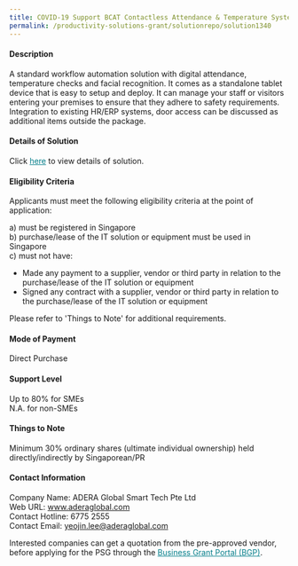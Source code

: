 ```yaml
---
title: COVID-19 Support BCAT Contactless Attendance & Temperature System Version 1.0 Package D (BCAT200/801 - 1 unit each)
permalink: /productivity-solutions-grant/solutionrepo/solution1340
---
```


#### Description

A standard workflow automation solution with digital attendance, temperature checks and facial recognition.  It comes as a standalone  tablet device that is easy to setup and deploy.  It can manage your staff or visitors entering your premises to ensure that they adhere to safety requirements. Integration to existing HR/ERP systems, door access can be discussed as additional items outside the package. 

#### Details of Solution

Click <a href='https://govassist.gobusiness.gov.sg/images/psg/Desensitised_ADERA_GLOBAL_SMART_TECH_Annex_3_Part_4.pdf' style='color:#037e8a'>here</a> to view details of solution.

#### Eligibility Criteria

Applicants must meet the following eligibility criteria at the point of application:

a) must be registered in Singapore <br>
b) purchase/lease of the IT solution or equipment must be used in Singapore <br>
c) must not have:
- Made any payment to a supplier, vendor or third party in relation to the purchase/lease of the IT solution or equipment
- Signed any contract with a supplier, vendor or third party in relation to the purchase/lease of the IT solution or equipment

Please refer to 'Things to Note' for additional requirements.

#### Mode of Payment
Direct Purchase

#### Support Level
Up to 80% for SMEs <br>
N.A. for non-SMEs

#### Things to Note
Minimum 30% ordinary shares (ultimate individual ownership) held directly/indirectly by Singaporean/PR

#### Contact Information
Company Name: ADERA Global Smart Tech Pte Ltd<br>Web URL: www.aderaglobal.com<br>Contact Hotline: 6775 2555 <br>Contact Email: yeojin.lee@aderaglobal.com

Interested companies can get a quotation from the pre-approved vendor, before applying for the PSG through the <a target='_blank' style='color:#037e8a' href='https://www.businessgrants.gov.sg/'>Business Grant Portal (BGP)</a>.
